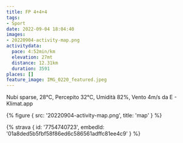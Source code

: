 ```yaml
---
title: FP 4+4+4
tags:
- Sport
date: 2022-09-04 18:04:40
images:
- 20220904-activity-map.png
activitydata:
  pace: 4:52min/km
  elevation: 27mt
  distance: 12.31km
  duration: 3591
places: []
feature_image: IMG_0220_featured.jpeg
---
```


Nubi sparse, 28°C, Percepito 32°C, Umidità 82%, Vento 4m/s da E - Klimat.app

<!--more-->




{% figure { src: '20220904-activity-map.png', title: 'map' } %}


{% strava { id: '7754740723', embedId: '01a8ded5b5fbf58f86ed6c586561adffc81ee4c9' } %}